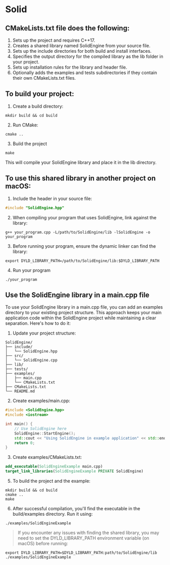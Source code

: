 # Solid

## CMakeLists.txt file does the following:
1. Sets up the project and requires C++17.
2. Creates a shared library named SolidEngine from your source file.
3. Sets up the include directories for both build and install interfaces.
4. Specifies the output directory for the compiled library as the lib folder in your project.
5. Sets up installation rules for the library and header file.
6. Optionally adds the examples and tests subdirectories if they contain their own CMakeLists.txt files.

## To build your project:
1. Create a build directory:
```
mkdir build && cd build
```
2. Run CMake:
```
cmake ..
```
3. Build the project
```
make
```
This will compile your SolidEngine library and place it in the lib directory.

## To use this shared library in another project on macOS:

1. Include the header in your source file:
```cpp
#include "SolidEngine.hpp"
```

2. When compiling your program that uses SolidEngine, link against the library:
```
g++ your_program.cpp -L/path/to/SolidEngine/lib -lSolidEngine -o your_program
```

3. Before running your program, ensure the dynamic linker can find the library:
```
export DYLD_LIBRARY_PATH=/path/to/SolidEngine/lib:$DYLD_LIBRARY_PATH
```

4. Run your program
```
./your_program
```

## Use the SolidEngine library in a main.cpp file
To use your SolidEngine library in a main.cpp file, you can add an examples directory to your existing project structure. This approach keeps your main application code within the SolidEngine project while maintaining a clear separation. Here's how to do it:

1. Update your project structure:
```
SolidEngine/
├── include/
│   └── SolidEngine.hpp
├── src/
│   └── SolidEngine.cpp
├── lib/
├── tests/
├── examples/
│   ├── main.cpp
│   └── CMakeLists.txt
├── CMakeLists.txt
└── README.md
```

2. Create examples/main.cpp:
```cpp
#include <SolidEngine.hpp>
#include <iostream>

int main() {
    // Use SolidEngine here
    SolidEngine::StartEngine();
    std::cout << "Using SolidEngine in example application" << std::endl;
    return 0;
}
```

3. Create examples/CMakeLists.txt:
```cmake
add_executable(SolidEngineExample main.cpp)
target_link_libraries(SolidEngineExample PRIVATE SolidEngine)
```

5. To build the project and the example:
```
mkdir build && cd build
cmake ..
make
```

6. After successful compilation, you'll find the executable in the build/examples directory. Run it using:
```
./examples/SolidEngineExample
```

> If you encounter any issues with finding the shared library, you may need to set the DYLD_LIBRARY_PATH environment variable (on macOS) before running:
```
export DYLD_LIBRARY_PATH=$DYLD_LIBRARY_PATH:path/to/SolidEngine/lib
./examples/SolidEngineExample

```